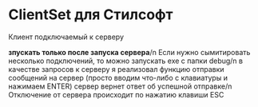 # ClientSet для Стилсофт
Клиент подключаемый к серверу

**зпускать только после запуска сервера**/n
Если нужно сымитировать несколько подключений, то можно запускать exe с папки debug/n
в качестве запросов к серверу я реализовал функцию отправки сообщений на сервер (просто вводим что-либо с клавиатуры и нажимаем ENTER) сервер вернет ответ об успешной отправке/n
Отключение от сервера происходит по нажатию клавиши ESC
